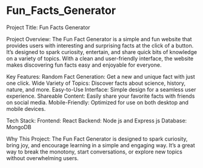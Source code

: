 # Fun_Facts_Generator

Project Title: Fun Facts Generator

Project Overview: The Fun Fact Generator is a simple and fun website that provides users with interesting and surprising facts at the click of a button. It’s designed to spark curiosity, entertain, and share quick bits of knowledge on a variety of topics. With a clean and user-friendly interface, the website makes discovering fun facts easy and enjoyable for everyone.

Key Features:
  Random Fact Generation: Get a new and unique fact with just one click.
  Wide Variety of Topics: Discover facts about science, history, nature, and more.
  Easy-to-Use Interface: Simple design for a seamless user experience.
  Shareable Content: Easily share your favorite facts with friends on social media.
  Mobile-Friendly: Optimized for use on both desktop and mobile devices.

Tech Stack:
  Frontend: React
  Backend: Node js and Express js
  Database: MongoDB

Why This Project:
 The Fun Fact Generator is designed to spark curiosity, bring joy, and encourage learning in a simple and engaging way. It’s a great way to break the monotony, start conversations, or explore new topics without overwhelming users.
